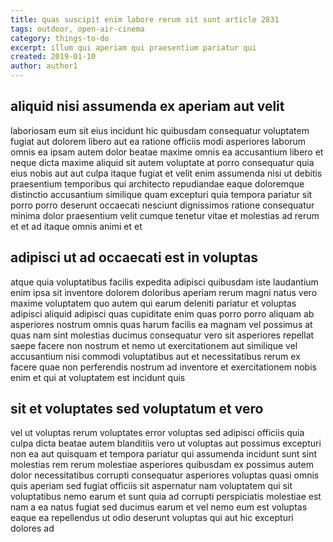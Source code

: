 ```yaml
---
title: quas suscipit enim labore rerum sit sunt article 2831
tags: outdoor, open-air-cinema
category: things-to-do
excerpt: illum qui aperiam qui praesentium pariatur qui
created: 2019-01-10
author: author1
---
```


## aliquid nisi assumenda ex aperiam aut velit

laboriosam eum sit eius incidunt hic quibusdam consequatur voluptatem fugiat aut dolorem libero aut ea ratione officiis modi asperiores laborum omnis ea ipsam autem dolor beatae maxime omnis ea accusantium libero et neque dicta maxime aliquid sit autem voluptate at porro consequatur quia eius nobis aut aut culpa itaque fugiat et velit enim assumenda nisi ut debitis praesentium temporibus qui architecto repudiandae eaque doloremque distinctio accusantium similique quam excepturi quia tempora pariatur sit porro porro deserunt occaecati nesciunt dignissimos ratione consequatur minima dolor praesentium velit cumque tenetur vitae et molestias ad rerum et et ad itaque omnis animi et et

## adipisci ut ad occaecati est in voluptas

atque quia voluptatibus facilis expedita adipisci quibusdam iste laudantium enim ipsa sit inventore dolorem doloribus aperiam rerum magni natus vero maxime voluptatem quo autem qui earum deleniti pariatur et voluptas adipisci aliquid adipisci quas cupiditate enim quas porro porro aliquam ab asperiores nostrum omnis quas harum facilis ea magnam vel possimus at quas nam sint molestias ducimus consequatur vero sit asperiores repellat saepe facere non nostrum et nemo ut exercitationem aut similique vel accusantium nisi commodi voluptatibus aut et necessitatibus rerum ex facere quae non perferendis nostrum ad inventore et exercitationem nobis enim et qui at voluptatem est incidunt quis

## sit et voluptates sed voluptatum et vero

vel ut voluptas rerum voluptates error voluptas sed adipisci officiis quia culpa dicta beatae autem blanditiis vero ut voluptas aut possimus excepturi non ea aut quisquam et tempora pariatur qui assumenda incidunt sunt sint molestias rem rerum molestiae asperiores quibusdam ex possimus autem dolor necessitatibus corrupti consequatur asperiores voluptas quasi omnis quis aperiam sed fugiat officiis sit aspernatur nam voluptatem qui sit voluptatibus nemo earum et sunt quia ad corrupti perspiciatis molestiae est nam a ea natus fugiat sed ducimus earum et vel nemo eum est voluptas eaque ea repellendus ut odio deserunt voluptas qui aut hic excepturi dolores ad
